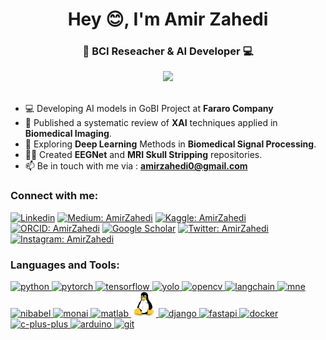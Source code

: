 <h1 align="center">Hey 😊, I'm Amir Zahedi</h1>
<h3 align="center">🧠 BCI Reseacher & AI Developer  💻</h3>
<div align="center">
<img  src="https://cdn.dribbble.com/users/517658/screenshots/1480070/brains_animation.1.gif" />
</div>
<br>

- 💻 Developing AI models in GoBI Project at **Fararo Company**
- 📑 Published a systematic review of **XAI** techniques applied in **Biomedical Imaging**.
- 🔭 Exploring **Deep Learning** Methods in **Biomedical Signal Processing**.
- 🧑‍💻 Created **EEGNet** and **MRI Skull Stripping** repositories.
- 📫 Be in touch with me via : **amirzahedi0@gmail.com**

<h3 align="left">Connect with me:</h3>

[![Linkedin](https://img.shields.io/badge/-Linkedin-blue?style=flat-square&logo=Linkedin&logoColor=white&link=https://www.linkedin.com/in/amrzhd)](https://www.linkedin.com/in/amrzhd)
[![Medium: AmirZahedi](https://img.shields.io/badge/-Medium-black?style=flat-square&logo=medium&logoColor=white&link=https://medium.com/@amrzhd)](https://medium.com/@amrzhd)
[![Kaggle: AmirZahedi](https://img.shields.io/badge/-Kaggle-20BEFF?style=flat-square&logo=Kaggle&logoColor=white&link=https://www.kaggle.com/amirzahedidareshoori)](https://www.kaggle.com/amrzhd)
[![ORCID: AmirZahedi](https://img.shields.io/badge/-ORCID-A6CE39?style=flat-square&logo=ORCID&logoColor=white&link=https://orcid.org/0009-0006-9537-7776)](https://orcid.org/0009-0006-9537-7776)
[![Google Scholar](https://img.shields.io/badge/Google%20Scholar-4285F4?style=flat-square&logo=google-scholar&logoColor=white)](https://scholar.google.com/citations?user=3FiySpQAAAAJ&hl=en)
[![Twitter: AmirZahedi](https://img.shields.io/badge/-Twitter-black?style=flat-square&logo=X&logoColor=white&link=https://twitter.com/theamrzhd)](https://twitter.com/theamrzhd)
[![Instagram: AmirZahedi](https://img.shields.io/badge/-Instagram-E4405F?style=flat-square&logo=Instagram&logoColor=white&link=https://www.instagram.com/amrzhd)](https://www.instagram.com/amrzhd)

<h3 align="left">Languages and Tools:</h3>
<a href="https://www.python.org/" target="_blank" rel="noreferrer"> <img src="https://cdn-icons-png.flaticon.com/128/5968/5968350.png" alt="python" width="40" height="40"/> </a>
<a href="https://pytorch.org/" target="_blank" rel="noreferrer"> <img src="https://img.icons8.com/fluency/40/pytorch.png" alt="pytorch" width="40" height="40"/> </a>
<a href="https://www.tensorflow.org/" target="_blank" rel="noreferrer"> <img src="https://github.com/user-attachments/assets/57803fe9-14dd-4a6a-8bc2-0da786284f4e" alt="tensorflow" width="40" height="40"/> </a>
<a href="https://docs.ultralytics.com/" target="_blank" rel="noreferrer"> <img src="https://cdn.analyticsvidhya.com/wp-content/uploads/2021/08/23151yolov5.png" alt="yolo" width="70" height="40"/> </a>
<a href="https://opencv.org/" target="_blank" rel="noreferrer"> <img src="https://raw.githubusercontent.com/wiki/opencv/opencv/logo/OpenCV_logo_no_text.png" alt="opencv" width="40" height="40"/> </a>
<a href="https://www.langchain.com/" target="_blank" rel="noreferrer"> <img src="https://registry.npmmirror.com/@lobehub/icons-static-png/1.13.0/files/dark/langchain.png" alt="langchain" width="40" height="40"/> </a>
<a href="https://mne.tools/" target="_blank" rel="noreferrer"> <img src="https://mne.tools/mne-realtime/_static/mne.svg" alt="mne" width="60" height="40"/> </a>
<a href="https://nipy.org/nibabel/" target="_blank" rel="noreferrer"> <img src="https://nipy.org/nibabel/_static/nibabel-logo.svg" alt="nibabel" width="40" height="40"/> </a>
<a href="https://monai.io/" target="_blank" rel="noreferrer"> <img src="https://avatars.githubusercontent.com/u/56449156?s=280&v=4" alt="monai" width="40" height="40"/> </a>
<a href="https://www.mathworks.com/" target="_blank" rel="noreferrer"> <img src="https://upload.wikimedia.org/wikipedia/commons/2/21/Matlab_Logo.png" alt="matlab" width="40" height="40"/> </a>
<a href="https://www.linux.org/" target="_blank" rel="noreferrer"> <img src="https://raw.githubusercontent.com/devicons/devicon/master/icons/linux/linux-original.svg" alt="linux" width="40" height="40"/> </a>
<a href="https://www.djangoproject.com/" target="_blank" rel="noreferrer"> <img src="https://img.icons8.com/external-tal-revivo-filled-tal-revivo/40/000000/external-django-a-high-level-python-web-framework-that-encourages-rapid-development-logo-filled-tal-revivo.png" alt="django" width="40" height="40"/> </a>
<a href="https://fastapi.tiangolo.com/" target="_blank" rel="noreferrer"> <img src="https://cdn.worldvectorlogo.com/logos/fastapi.svg" alt="fastapi" width="40" height="40"/> </a>
<a href="https://www.docker.com/" target="_blank" rel="noreferrer"> <img src="https://img.icons8.com/fluency/40/docker.png" alt="docker" width="40" height="40"/> </a>
<a href="https://cplusplus.com/" target="_blank" rel="noreferrer"> <img src="https://img.icons8.com/color/40/c-plus-plus-logo.png" alt="c-plus-plus" width="40" height="40"/> </a>
<a href="https://www.arduino.cc/" target="_blank" rel="noreferrer"> <img src="https://cdn.worldvectorlogo.com/logos/arduino-1.svg" alt="arduino" width="40" height="40"/> </a> 
<a href="https://git-scm.com/" target="_blank" rel="noreferrer"> <img src="https://www.vectorlogo.zone/logos/git-scm/git-scm-icon.svg" alt="git" width="40" height="40"/> </a>

